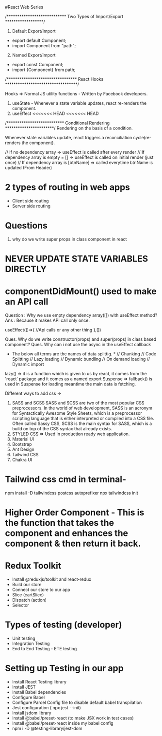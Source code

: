 #React Web Series


/**************************** Two Types of Import/Export ******************/

1. Default Export/Import
- export default Component;
- import Component from "path";

2. Named Export/Import
- export const Component;
- import {Component} from path;


/********************************* React Hooks **********************************/

Hooks => Normal JS utility functions - Written by Facebook developers. 
1. useState - Whenever a state variable updates, react re-renders the component.
2. useEffect 
<<<<<<< HEAD
<<<<<<< HEAD


/*************************** Conditional Rendering ***********************/
Rendering on the basis of a condition.

Whenever state variables update, react triggers a reconciliation cycle(re-renders the component).

// If no dependency array => useEffect is called after every render
// If dependency array is empty = [] => useEffect is called on initial render (just once)
// If dependency array is [btnName] => called everytime btnName is updated       (From Header)

# 2 types of routing in web apps
- Client side routing
- Server side routing

# Questions
1. why do we write super props in class component in react

# NEVER UPDATE STATE VARIABLES DIRECTLY

# componentDidMount() used to make an API call

Question : Why we use empty dependency array([]) with useEffect method?
Ans : Because it makes API call only once.

useEffect(()=>{
    //Api calls or any other thing
},[])

Ques. Why do we write constructor(props) and super(props) in class based component?
Ques. Why can i not use the async in the useEffect callback 

* The below all terms are the names of data splittig. *
// Chunking
// Code Splitting
// Lazy loading
// Dynamic bundling
// On demand loading
// Dynamic import

lazy() => it is a function which is given to us by react, it comes from the 'react' package and it comes as a named export
Suspense => fallback() is used in Suspense for loading meantime the main data is fetching.


Different ways to add css =>
1. SASS and SCSS
SASS and SCSS are two of the most popular CSS preprocessors. In the world of web development, SASS is an acronym for Syntactically Awesome Style Sheets, which is a preprocessor scripting language that is either interpreted or compiled into a CSS file. Often called Sassy CSS, SCSS is the main syntax for SASS, which is a build on top of the CSS syntax that already exists. 
2. STYLED CSS => Used in production ready web application.
3. Material UI
4. Bootstrap 
5. Ant Design
6. Tailwind CSS
7. Chakra UI

# Tailwind css cmd in terminal-
npm install -D tailwindcss postcss autoprefixer
npx tailwindcss init

# Higher Order Component - This is the function that takes the component and enhances the component & then return it back.

# Redux Toolkit
- Install @reduxjs/toolkit and react-redux
- Build our store
- Connect our store to our app
- Slice (cartSlice)
- Dispatch (action)
- Selector
 
# Types of testing (developer)
- Unit testing
- Integration Testing
- End to End Testing - ETE testing

# Setting up Testing in our app
- Install React Testing library
- Install JEST
- Install Babel dependencies
- Configure Babel
- Configure Parcel Config file to disable default babel transpilation
- Jest configuration ( npx jest --init)
- Install jsdom library
- Install @babel/preset-react (to make JSX work in test cases)
- Install @babel/preset-react inside my babel config
- npm i -D @testing-library/jest-dom